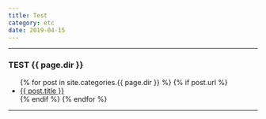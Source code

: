 ```yaml
---
title: Test
category: etc
date: 2019-04-15
---
```


-----

<h3>TEST {{ page.dir }} </h3>

<ul>
  {% for post in site.categories.{{ page.dir }} %}
    {% if post.url %}
        <li><a href="{{ post.url }}">{{ post.title }}</a></li>
    {% endif %}
  {% endfor %}
</ul>

-----